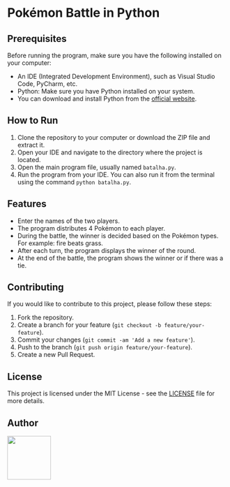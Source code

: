 # Pokémon Battle in Python

## Prerequisites

Before running the program, make sure you have the following installed on your computer:
- An IDE (Integrated Development Environment), such as Visual Studio Code, PyCharm, etc.
- Python: Make sure you have Python installed on your system.
- You can download and install Python from the [official website](https://www.python.org/downloads/).

## How to Run

1. Clone the repository to your computer or download the ZIP file and extract it.
2. Open your IDE and navigate to the directory where the project is located.
3. Open the main program file, usually named `batalha.py`.
4. Run the program from your IDE. You can also run it from the terminal using the command `python batalha.py`.

## Features

- Enter the names of the two players.
- The program distributes 4 Pokémon to each player.
- During the battle, the winner is decided based on the Pokémon types. For example: fire beats grass.
- After each turn, the program displays the winner of the round.
- At the end of the battle, the program shows the winner or if there was a tie.

## Contributing

If you would like to contribute to this project, please follow these steps:

1. Fork the repository.
2. Create a branch for your feature (`git checkout -b feature/your-feature`).
3. Commit your changes (`git commit -am 'Add a new feature'`).
4. Push to the branch (`git push origin feature/your-feature`).
5. Create a new Pull Request.

## License

This project is licensed under the MIT License - see the [LICENSE](https://github.com/nathaliakoetz/BatalhaPokemon_NathaliaPizzolato/blob/main/LICENSE) file for more details.

## Author

<a href="https://github.com/nathpizzolato"><img src="https://github.com/nathaliakoetz.png" width="100" height="100"></a>
